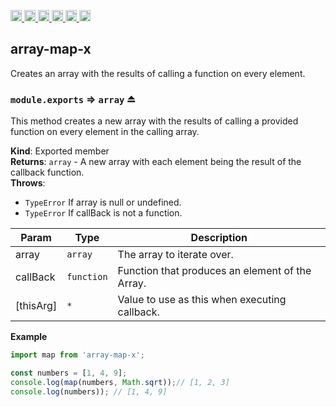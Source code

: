 <a
  href="https://travis-ci.org/Xotic750/array-map-x"
  title="Travis status">
<img
  src="https://travis-ci.org/Xotic750/array-map-x.svg?branch=master"
  alt="Travis status" height="18">
</a>
<a
  href="https://david-dm.org/Xotic750/array-map-x"
  title="Dependency status">
<img src="https://david-dm.org/Xotic750/array-map-x/status.svg"
  alt="Dependency status" height="18"/>
</a>
<a
  href="https://david-dm.org/Xotic750/array-map-x?type=dev"
  title="devDependency status">
<img src="https://david-dm.org/Xotic750/array-map-x/dev-status.svg"
  alt="devDependency status" height="18"/>
</a>
<a
  href="https://badge.fury.io/js/array-map-x"
  title="npm version">
<img src="https://badge.fury.io/js/array-map-x.svg"
  alt="npm version" height="18">
</a>
<a
  href="https://www.jsdelivr.com/package/npm/array-map-x"
  title="jsDelivr hits">
<img src="https://data.jsdelivr.com/v1/package/npm/array-map-x/badge?style=rounded"
  alt="jsDelivr hits" height="18">
</a>
<a
  href="https://bettercodehub.com/results/Xotic750/array-map-x"
  title="bettercodehub score">
<img src="https://bettercodehub.com/edge/badge/Xotic750/array-map-x?branch=master"
  alt="bettercodehub score" height="18">
</a>

<a name="module_array-map-x"></a>

## array-map-x

Creates an array with the results of calling a function on every element.

<a name="exp_module_array-map-x--module.exports"></a>

### `module.exports` ⇒ <code>array</code> ⏏

This method creates a new array with the results of calling a provided
function on every element in the calling array.

**Kind**: Exported member  
**Returns**: <code>array</code> - A new array with each element being the result of the
callback function.  
**Throws**:

- <code>TypeError</code> If array is null or undefined.
- <code>TypeError</code> If callBack is not a function.

| Param     | Type                  | Description                                     |
| --------- | --------------------- | ----------------------------------------------- |
| array     | <code>array</code>    | The array to iterate over.                      |
| callBack  | <code>function</code> | Function that produces an element of the Array. |
| [thisArg] | <code>\*</code>       | Value to use as this when executing callback.   |

**Example**

```js
import map from 'array-map-x';

const numbers = [1, 4, 9];
console.log(map(numbers, Math.sqrt));// [1, 2, 3]
console.log(numbers)); // [1, 4, 9]
```
